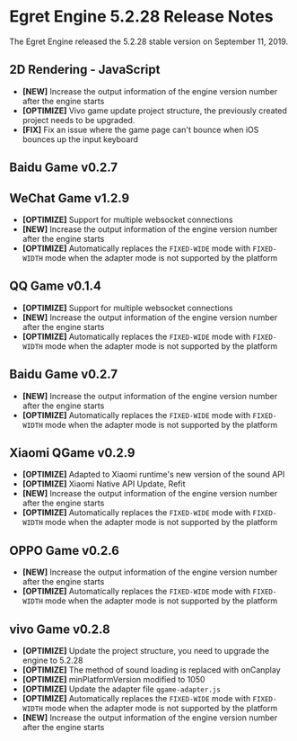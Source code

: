 # Egret Engine 5.2.28 Release Notes
The Egret Engine released the 5.2.28 stable version on September 11, 2019.

## 2D Rendering - JavaScript 
- **[NEW]** Increase the output information of the engine version number after the engine starts
- **[OPTIMIZE]** Vivo game update project structure, the previously created project needs to be upgraded.
- **[FIX]** Fix an issue where the game page can't bounce when iOS bounces up the input keyboard


## Baidu Game v0.2.7



## WeChat Game v1.2.9
- **[OPTIMIZE]** Support for multiple websocket connections
- **[NEW]** Increase the output information of the engine version number after the engine starts
- **[OPTIMIZE]**  Automatically replaces the `FIXED-WIDE` mode with `FIXED-WIDTH` mode when the adapter mode is not supported by the platform

## QQ Game v0.1.4
- **[OPTIMIZE]** Support for multiple websocket connections
- **[NEW]** Increase the output information of the engine version number after the engine starts
- **[OPTIMIZE]**  Automatically replaces the `FIXED-WIDE` mode with `FIXED-WIDTH` mode when the adapter mode is not supported by the platform

## Baidu Game v0.2.7
- **[NEW]** Increase the output information of the engine version number after the engine starts
- **[OPTIMIZE]**  Automatically replaces the `FIXED-WIDE` mode with `FIXED-WIDTH` mode when the adapter mode is not supported by the platform

## Xiaomi QGame v0.2.9
- **[OPTIMIZE]** Adapted to Xiaomi runtime's new version of the sound API
- **[OPTIMIZE]**  Xiaomi Native API Update, Refit
- **[NEW]** Increase the output information of the engine version number after the engine starts
- **[OPTIMIZE]**  Automatically replaces the `FIXED-WIDE` mode with `FIXED-WIDTH` mode when the adapter mode is not supported by the platform

## OPPO Game v0.2.6
- **[NEW]** Increase the output information of the engine version number after the engine starts
- **[OPTIMIZE]**  Automatically replaces the `FIXED-WIDE` mode with `FIXED-WIDTH` mode when the adapter mode is not supported by the platform

## vivo Game v0.2.8
- **[OPTIMIZE]** Update the project structure, you need to upgrade the engine to 5.2.28
- **[OPTIMIZE]** The method of sound loading is replaced with onCanplay
- **[OPTIMIZE]** minPlatformVersion modified to 1050
- **[OPTIMIZE]** Update the adapter file `qgame-adapter.js`
- **[OPTIMIZE]**  Automatically replaces the `FIXED-WIDE` mode with `FIXED-WIDTH` mode when the adapter mode is not supported by the platform
- **[NEW]** Increase the output information of the engine version number after the engine starts
